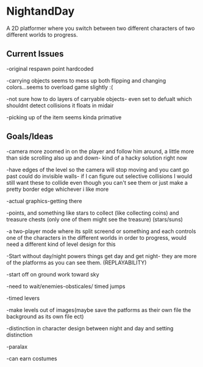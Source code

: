 NightandDay
===========
A 2D platformer where you switch between two different characters of two different worlds to progress.

Current Issues
--------------
-original respawn point hardcoded

-carrying objects seems to mess up both flipping and changing colors...seems to overload game slightly :(

-not sure how to do layers of carryable objects- even set to defualt which shouldnt detect collisions it floats in midair

-picking up of the item seems kinda primative

Goals/Ideas
-----------
-camera more zoomed in on the player and follow him around, a little more than side scrolling also up and down- kind of a hacky solution right now

-have edges of the level so the camera will stop moving and you cant go past could do invisible walls- if I can figure out selective collisions I would still want these to collide even though you can't see them or just make a pretty border edge whichever i like more

-actual graphics-getting there 

-points, and something like stars to collect (like collecting coins) and treasure chests (only one of them might see the treasure) (stars/suns)

-a two-player mode where its split screend or something and each controls one of the characters in the different worlds in order to progress, would need a different kind of level design for this

-Start without day/night powers things get day and get night- they are more of the platforms as you can see them. (REPLAYABILITY) 

-start off on ground work toward sky

-need to wait/enemies-obsticales/ timed jumps

-timed levers

-make levels out of images(maybe save the patforms as their own file the background as its own file ect)

-distinction in character design between night and day and setting distinction

-paralax

-can earn costumes
